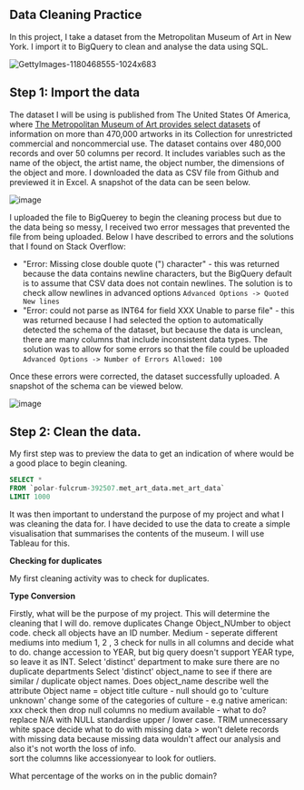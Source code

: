 ## Data Cleaning Practice
In this project, I take a dataset from the Metropolitan Museum of Art in New York.  I import it to BigQuery to clean and analyse the data using SQL.  

![GettyImages-1180468555-1024x683](https://github.com/alccrts/SQL_Projects/assets/138128361/8aa2c1de-6967-4d97-8d6f-abec6afe86b6)

## Step 1: Import the data

The dataset I will be using is published from The United States Of America, where [The Metropolitan Museum of Art provides select datasets](https://github.com/metmuseum/openaccess/) of information on more than 470,000 artworks in its Collection for unrestricted commercial and noncommercial use.  The dataset contains over 480,000 records and over 50 columns per record.  It includes variables such as the name of the object, the artist name, the object number, the dimensions of the object and more.  I downloaded the data as CSV file from Github and previewed it in Excel.  A snapshot of the data can be seen below.   

![image](https://github.com/alccrts/SQL_Projects/assets/138128361/d6746e89-2516-4e51-a106-0406b26c9c41)

I uploaded the file to BigQuerey to begin the cleaning process but due to the data being so messy, I received two error messages that prevented the file from being uploaded.  Below I have described to errors and the solutions that I found on Stack Overflow:

  * "Error: Missing close double quote (") character" - this was returned because the data contains newline characters, but the BigQuery default is to assume that CSV data does not contain newlines.  The solution is to check allow newlines in advanced options `Advanced Options -> Quoted New lines`
  * "Error: could not parse as INT64 for field XXX Unable to parse file" - this was returned because I had selected the option to automatically detected the schema of the dataset, but because the data is unclean, there are many columns that include inconsistent data types.  The solution was to allow for some errors so that the file could be uploaded `Advanced Options -> Number of Errors Allowed: 100`

Once these errors were corrected, the dataset successfully uploaded.  A snapshot of the schema can be viewed below. 

![image](https://github.com/alccrts/SQL_Projects/assets/138128361/8b177a1d-9bf5-4656-b696-c78b3e433383)

## Step 2: Clean the data.

My first step was to preview the data to get an indication of where would be a good place to begin cleaning.  

```sql
SELECT *
FROM `polar-fulcrum-392507.met_art_data.met_art_data` 
LIMIT 1000
```

It was then important to understand the purpose of my project and what I was cleaning the data for.  I have decided to use the data to create a simple visualisation that summarises the contents of the museum.  I will use Tableau for this.    

**Checking for duplicates**

My first cleaning activity was to check for duplicates.  

**Type Conversion**





Firstly, what will be the purpose of my project. This will determine the cleaning that I will do. 
remove duplicates
Change Object_NUmber to object code. 
check all objects have an ID number. 
Medium - seperate different mediums into medium 1, 2 , 3
check for nulls in all columns and decide what to do. 
change accession to YEAR, but big query doesn't support YEAR type, so leave it as INT.
Select 'distinct' department to make sure there are no duplicate departments 
Select 'distinct' object_name to see if there are similar / duplicate object names. 
Does object_name describe well the attribute
Object name = object title 
culture - null should go to 'culture unknown' 
change some of the categories of culture - e.g native american: xxx
check then drop null columns 
no medium available - what to do?
replace N/A with NULL 
standardise upper / lower case.
TRIM unnecessary white space
decide what to do with missing data > won't delete records with missing data because missing data wouldn't affect our analysis and also it's not worth the loss of info.  
sort the columns like accessionyear to look for outliers. 


What percentage of the works on in the public domain? 

